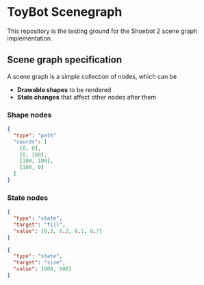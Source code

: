 # ToyBot Scenegraph

This repository is the testing ground for the Shoebot 2 scene graph implementation.

## Scene graph specification

A scene graph is a simple collection of nodes, which can be

* **Drawable shapes** to be rendered
* **State changes** that affect other nodes after them

### Shape nodes

```json
{
  "type": "path"
  "coords": [
    [0, 0],
    [0, 100],
    [100, 100],
    [100, 0]
  ]
}
```

### State nodes

```json
{
  "type": "state",
  "target": "fill",
  "value": [0.3, 0.2, 0.1, 0.7]
}
```

```json
{
  "type": "state",
  "target": "size",
  "value": [800, 600]
}
```

